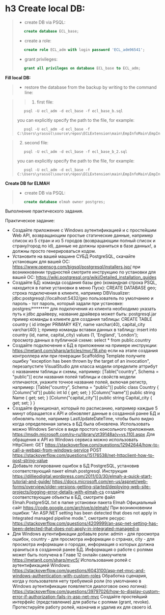 # h3 Create local DB:
> - create DB via PSQL:
> ```sql
>	 create database ECL_base;
> ```
> - create a role:
> ```sql
>	 create role ECL_adm with login password 'ECL_adm96541';
> ```
> - grant privileges:
> ```sql
>	 grant all privileges on database ECL_base to ECL_adm;
> ```


**Fill local DB:**
> - restore the database from the backup by writing to the command line:

>> 1. first file:
> ```
>	 psql -U ecl_adm -d ecl_base -f ecl_base_b.sql
> ```
> you can explicitly specify the path to the file, for example:
> ```
>	 psql -U ecl_adm -d ecl_base -f C:\Users\yrassol\source\repos\ECLExtension\main\EmpInfoMain\EmpInfoMain\Utils\LocalDB\ecl_base_b.sql
> ```

> 2. second file:
> ```
>	 psql -U ecl_adm -d ecl_base -f ecl_base_b_2.sql
> ```
> you can explicitly specify the path to the file, for example:
> ```
>	 psql -U ecl_adm -d ecl_base -f C:\Users\yrassol\source\repos\ECLExtension\main\EmpInfoMain\EmpInfoMain\Utils\LocalDB\ecl_base_b_2.sql
> ```


**Create DB for ELMAH**
> - create DB via PSQL:
> ```sql
>	 create database elmah owner postgres;
> ```


Выполнение практического задания.

Практическое задание: 
- Создайте приложение с Windows аутентификацией и с простейшим Web API, возвращающим простые статические данные, например список из 5 стран и из 5 городов (возвращающим полный список и страну/город по id), данные не должны храниться в базе данных!, а должны просто генерироваться кодом.
- Установите на вашей машине СУБД PostgreSQL, скачайте установщик для вашей ОС:
https://www.openscg.com/bigsql/postgresql/installers.jsp/
при возникновении трудностей смотрите инструкцию по установки для вашей ОС:
https://wiki.postgresql.org/wiki/Detailed_installation_guides
- Создайте БД:
команда создания базы geo (командная строка PSQL, находится в папке установки в меню Пуск): CREATE DATABASE geo;
строка подключения в клиенте, например DBVisualizer: jdbc:postgresql://localhost:5432/geo
пользователь по умолчанию и пароль - тот пароль, который задали при установке: postgres/********
для подключения из клиента необходимо указать путь к jdbc драйверу, название драйвера может быть: postgresql.jar
пример команды в клиенте для создания таблицы:
CREATE TABLE country (
id integer PRIMARY KEY,
name varchar(40),
capital_city varchar(40)
);
пример команды вставки данных в таблицу:
insert into country (id, name, capital_city) values (1, 'England', 'London');
просмотр данных в публичной схеме:
select * from public.country
- Создайте подключение к БД в приложении на примере инструкции:
https://metanit.com/sharp/articles/mvc/18.php если на этапе создания контроллера или при генерации Scaffolding Template получите ошибку "exception has been thrown by the target of an invocation", перезапустите VisualStudio
для класса модели определите аттрибут с названием таблицы и схемы, например: [Table("country", Schema = "public")]
если названия полей таблицы и свойств модели отличаются, укажите точное название полей, включая регистр, например:
[Table("country", Schema = "public")]
    public class Country
    {
        [Column("id")]
        public int Id { get; set; }
        [Column("name")]
        public string Name { get; set; }
        [Column("capital_city")]
        public string Capital_city { get; set; }
    }
- Создайте функционал, который по расписанию, например каждые 5 минут обращается к API и обновляет данные в созданной ранее БД и обновлять поле, например LastUpdateDateTime, чтобы было видно когда определенная запись в БД была обновлена. Использовать можно Windows Service в виде простого консольного приложения. https://msdn.microsoft.com/ru-ru/library/zt39148a(v=vs.110).aspx
Для обращения к API из Windows сервиса можно использовать HttpClient:
GET https://stackoverflow.com/questions/12942644/how-to-call-a-webapi-from-windows-service
POST https://stackoverflow.com/questions/15176538/net-httpclient-how-to-post-string-value
- Добавьте логирование ошибок в БД PostgreSQL, установив соответствующий пакет elmah.postgresql. 
Инструкция https://dillieodigital.wordpress.com/2011/03/30/elmah-a-quick-start-tutorial-and-guide/
https://docs.microsoft.com/en-us/aspnet/web-forms/overview/older-versions-getting-started/deploying-web-site-projects/logging-error-details-with-elmah-cs
создайте соответствующие объекты в БД, смотрите файл Elmah.PostgreSQL.txt в папке установки пакета Elmah
Официальный сайт https://code.google.com/archive/p/elmah/
При возникновении ошибки: "An ASP.NET setting has been detected that does not apply in Integrated managed pipeline mode.", смотрите ресурс:
https://stackoverflow.com/questions/4209999/an-asp-net-setting-has-been-detected-that-does-not-apply-in-integrated-managed-p
- Для Windows аутентификации добавьте роли: admin - для просмотра ошибок, country - для просмотра информации о странах, city - для просмотра информации о городах, информация о которых должна храниться в созданной ранее БД.
Информация о работе с ролями может быть получена в Главе 12 онлайн самоучителя https://metanit.com/sharp/mvc5/
Использование ролей с аутентификацией Windows: https://stackoverflow.com/questions/6043100/asp-net-mvc-and-windows-authentication-with-custom-roles
Обработка сценария, когда у пользователя нету требуемой роли (по умолчанию в Windows аутентификации появляется диалоговое окно логина): https://stackoverflow.com/questions/39797026/how-to-display-custom-error-if-authorization-fails-in-asp-net-mvc
Создайте простейший интерфейс (представление) для работы с ролями (grant, revoke). Протестируйте работу ролей, назначив и удалив их для своего id.
